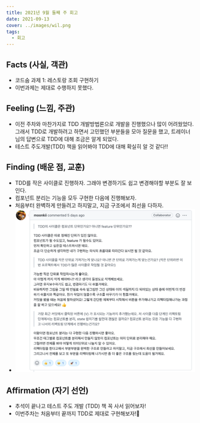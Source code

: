 ```yaml
---
title: 2021년 9월 둘째 주 회고
date: 2021-09-13
cover: ../images/wil.png
tags:
  - 회고
---
```


<!--truncate-->

## Facts (사실, 객관)

- 코드숨 과제 1: 레스토랑 조회 구현하기
- 이번과제는 제대로 수행하지 못했다.

## Feeling (느낌, 주관)

- 이전 주차와 마찬가지로 TDD 개발방법론으로 개발을 진행했으나 많이 어려웠었다. 그래서 TDD로 개발하려고 하면서 고민했던 부분들을 모아 질문을 했고, 트레이너 님의 답변으로 TDD에 대해 조금은 알게 되었다.
- 테스트 주도개발(TDD) 책을 읽어봐야 TDD에 대해 확실히 알 것 같다!!

## Finding (배운 점, 교훈)

- TDD를 작은 사이클로 진행하자. 그래야 변경하기도 쉽고 변경해야할 부분도 잘 보인다.
- 컴포넌트 분리는 기능을 모두 구현한 다음에 진행해보자.
- 처음부터 완벽하게 만들려고 하지말고, 지금 구조에서 최선을 다하자.
- ![](../images/codesoom-w5-code-review.png)

## Affirmation (자기 선언)

- 추석이 끝나고 테스트 주도 개발 (TDD) 책 꼭 사서 읽어보자!
- 이번주차는 처음부터 끝까지 TDD로 제대로 구현해보자!💪
